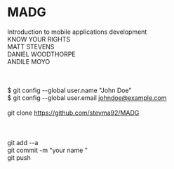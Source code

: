 # MADG
Introduction to mobile applications development
<br />
KNOW YOUR RIGHTS
<br />
MATT STEVENS
<br />
DANIEL WOODTHORPE
<br />
ANDILE MOYO


<br /><br />
$ git config --global user.name "John Doe"
<br />
$ git config --global user.email johndoe@example.com
<br /><br />
git clone https://github.com/stevma92/MADG
<br /><br />
<br /><br />
git add --a
<br />
git commit -m  "your name "
<br />
git push

  
